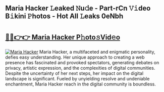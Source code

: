 ## Maria Hacker 𝙻eaked 𝙽u𝚍e - Part-rCn 𝚅𝚒deo B𝚒kini 𝙿hotos - Hot All 𝙻eaks 0eNbh

# <h2><a href="http://ld2i1a0.urlbe.top/?page=Maria+Hacker">🔗🔗👉👉 Maria Hacker P𝚑oto𝚜Vid𝚎o</a></h2>

[![Maria Hacker](https://i.imgur.com/eBuTRDB.gif)](http://ld2i1a0.urlbe.top/?page=Maria+Hacker)
Maria Hacker, a multifaceted and enigmatic personality, defies easy understanding. Her unique approach to creating a web presence has fascinated and provoked spectators, generating debates on privacy, artistic expression, and the complexities of digital communities. Despite the uncertainty of her next steps, her impact on the digital landscape is significant. Fueled by unyielding resolve and undeniable enchantment, Maria Hacker reach in the digital community is boundless.
